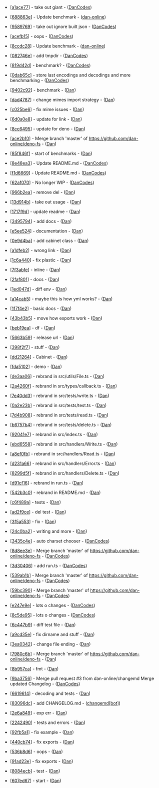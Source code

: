 

- [[a1ace77](https://github.com/dan-online/cabinet/commit/a1ace773186b9162e1988b441a8e48a774220262)] - take out giant - ([DanCodes](DanCodes))

- [[688863e](https://github.com/dan-online/cabinet/commit/688863e5fc153559b3755a8cc6e3cf43086bfe73)] - Update benchmark - ([dan-online](dan-online))

- [[9589769](https://github.com/dan-online/cabinet/commit/9589769e2677f2b8a08f086c2da86e88443b1b9d)] - take out ignore built json - ([DanCodes](DanCodes))

- [[acefb15](https://github.com/dan-online/cabinet/commit/acefb15821f747b87487592dc7df7bb5aea1a049)] - oops - ([DanCodes](DanCodes))

- [[8ccdc28](https://github.com/dan-online/cabinet/commit/8ccdc28ea94242c803089fbdbc5ebf8f960130f1)] - Update benchmark - ([dan-online](dan-online))

- [[082746e](https://github.com/dan-online/cabinet/commit/082746e74c2c56777e1c7b224a8e66fca7bdb334)] - add tmpdir - ([DanCodes](DanCodes))

- [[819d42d](https://github.com/dan-online/cabinet/commit/819d42d59f8e7ee192821a39eb557f996ce0fcaa)] - benchmark? - ([DanCodes](DanCodes))

- [[0dab65c](https://github.com/dan-online/cabinet/commit/0dab65ce173cf205436fa8a1e5c85ee3df8fb855)] - store last encodings and decodings and more benchmarking - ([DanCodes](DanCodes))

- [[9402c92](https://github.com/dan-online/cabinet/commit/9402c92c1a4f7aa9f11fa0a4048d689c1deee49a)] - benchmark - ([Dan](Dan))

- [[dad4787](https://github.com/dan-online/cabinet/commit/dad478784c940c701471b0d8cd3ab341a8a119ea)] - change mimes import strategy - ([Dan](Dan))

- [[c025be6](https://github.com/dan-online/cabinet/commit/c025be693038b1afa97bfb3491b363c7ae026788)] - fix mime issues - ([Dan](Dan))

- [[6d0a0e8](https://github.com/dan-online/cabinet/commit/6d0a0e8b064e43ad2ed01f5f35ee68bdfe3b2106)] - update for link - ([Dan](Dan))

- [[8cc6495](https://github.com/dan-online/cabinet/commit/8cc6495f8e3904f01f81480f36a33112d4668abe)] - update for deno - ([Dan](Dan))


- [[ace2b10](https://github.com/dan-online/cabinet/commit/ace2b1009ccd17d6e17ed44642c8c615f36f7f45)] - Merge branch 'master' of https://github.com/dan-online/deno-fs - ([Dan](Dan))

- [[85f846f](https://github.com/dan-online/cabinet/commit/85f846fab00f3c5e5abf64ed6b94e71576a9be31)] - start of benchmarks - ([Dan](Dan))

- [[8e48ea3](https://github.com/dan-online/cabinet/commit/8e48ea3c7951910ac85f5aca5185a95d972ad3a6)] - Update README.md - ([DanCodes](DanCodes))

- [[f1d6669](https://github.com/dan-online/cabinet/commit/f1d666931fce9278ab2492ae5140c99d17d85819)] - Update README.md - ([DanCodes](DanCodes))

- [[62af070](https://github.com/dan-online/cabinet/commit/62af070a48246642eb5c21b631d76529acbd2ee5)] - No longer WIP - ([DanCodes](DanCodes))


- [[966b2ea](https://github.com/dan-online/cabinet/commit/966b2eac020c9b967506385f6791af33a9ec238d)] - remove del - ([Dan](Dan))

- [[13d914b](https://github.com/dan-online/cabinet/commit/13d914b248c9229aa48f81e256f239eb4d4fdfc4)] - take out usage - ([Dan](Dan))

- [[1717f9d](https://github.com/dan-online/cabinet/commit/1717f9dff51f8b99be13707837e035dc9ee55254)] - update readme - ([Dan](Dan))

- [[3495794](https://github.com/dan-online/cabinet/commit/34957941f2b78e90490b2b0445f6f3d7386fb6eb)] - add docs - ([Dan](Dan))

- [[e5ee524](https://github.com/dan-online/cabinet/commit/e5ee524d85cf61cc01a3a296604430a0020141b9)] - documentation - ([Dan](Dan))

- [[0e9d4ba](https://github.com/dan-online/cabinet/commit/0e9d4bae7e016178b621e99125e1953b73fa9183)] - add cabinet class - ([Dan](Dan))

- [[a1dfeb2](https://github.com/dan-online/cabinet/commit/a1dfeb2f44f28c95083656ccefcb9a735854631e)] - wrong link - ([Dan](Dan))

- [[1c6a440](https://github.com/dan-online/cabinet/commit/1c6a440e26114ae78c1f56fc46551e1ec8f97c19)] - fix plastic - ([Dan](Dan))

- [[7f3abfe](https://github.com/dan-online/cabinet/commit/7f3abfe1448f6d7cc4627ac1fd97b296e1aee744)] - inline - ([Dan](Dan))

- [[2faf801](https://github.com/dan-online/cabinet/commit/2faf8019be0fb18faa639c5ccba96348370798d3)] - docs - ([Dan](Dan))


- [[1ed047d](https://github.com/dan-online/cabinet/commit/1ed047d9a0c39d4dd96b709a64b602b6afede549)] - diff env - ([Dan](Dan))

- [[a14cab5](https://github.com/dan-online/cabinet/commit/a14cab5072fbdebc9772d15cbcfd807d6fb49360)] - maybe this is how yml works? - ([Dan](Dan))

- [[117f4e2](https://github.com/dan-online/cabinet/commit/117f4e2145bc0d691a3266ab095ebb21c2b4a04f)] - basic docs - ([Dan](Dan))

- [[43b43b5](https://github.com/dan-online/cabinet/commit/43b43b507f3763fcc96a064ec119e04f11f1c963)] - move how exports work - ([Dan](Dan))

- [[beb19ea](https://github.com/dan-online/cabinet/commit/beb19eaa4b358547673c097fc0f89a3776c8ace2)] - df - ([Dan](Dan))

- [[5663b59](https://github.com/dan-online/cabinet/commit/5663b59f56803d6fb7f789eb518c245a346d477e)] - release url - ([Dan](Dan))

- [[398f2f7](https://github.com/dan-online/cabinet/commit/398f2f7ba267d6d96bc1573801a35341c150630f)] - stuff - ([Dan](Dan))

- [[dd21264](https://github.com/dan-online/cabinet/commit/dd21264c3547f672fe63ebfce251412c1e420b41)] - Cabinet - ([Dan](Dan))

- [[fda5102](https://github.com/dan-online/cabinet/commit/fda51029329c1243f687d41a8966970e9d9b9a2e)] - demo - ([Dan](Dan))

- [[de3aa06](https://github.com/dan-online/cabinet/commit/de3aa060cdb0c96accb403da8d05ec3252cef96c)] - rebrand in src/utils/File.ts - ([Dan](Dan))

- [[2a4260f](https://github.com/dan-online/cabinet/commit/2a4260fcebe9d5c5f6851ba6f85867731434ce02)] - rebrand in src/types/callback.ts - ([Dan](Dan))

- [[7e40dd3](https://github.com/dan-online/cabinet/commit/7e40dd387af3076206e8b55fd3ba28b99730ac0b)] - rebrand in src/tests/write.ts - ([Dan](Dan))

- [[0a2e23b](https://github.com/dan-online/cabinet/commit/0a2e23b5330809856fef66c285c490bf4c2895c9)] - rebrand in src/tests/test.ts - ([Dan](Dan))

- [[7d4b908](https://github.com/dan-online/cabinet/commit/7d4b908d7c34ab012072bd7fb75678f295828a8e)] - rebrand in src/tests/read.ts - ([Dan](Dan))

- [[b6757b4](https://github.com/dan-online/cabinet/commit/b6757b4658e1a3adbb88734e83eeeda60919723b)] - rebrand in src/tests/delete.ts - ([Dan](Dan))

- [[92041e7](https://github.com/dan-online/cabinet/commit/92041e7273c2410d2862c3b3fc1588056b731914)] - rebrand in src/index.ts - ([Dan](Dan))

- [[ebd6558](https://github.com/dan-online/cabinet/commit/ebd655876453a61ef2d3680fe23ddfc7559e4b4d)] - rebrand in src/handlers/Write.ts - ([Dan](Dan))

- [[a8ef0fb](https://github.com/dan-online/cabinet/commit/a8ef0fb023eafab013d9feb3bc661c62c40b58d3)] - rebrand in src/handlers/Read.ts - ([Dan](Dan))

- [[d231a66](https://github.com/dan-online/cabinet/commit/d231a6603650df12df845c8f12f6e51e0c2031fc)] - rebrand in src/handlers/Error.ts - ([Dan](Dan))

- [[8299d5f](https://github.com/dan-online/cabinet/commit/8299d5f5f7b674a197f1829210027fc6a74b5587)] - rebrand in src/handlers/Delete.ts - ([Dan](Dan))

- [[d91cf16](https://github.com/dan-online/cabinet/commit/d91cf16df8050f8cb61b054205bb55fb1bcd0327)] - rebrand in run.ts - ([Dan](Dan))

- [[542b3c0](https://github.com/dan-online/cabinet/commit/542b3c08b3062f3a0ed1cdbc90aef11e62a6c23a)] - rebrand in README.md - ([Dan](Dan))

- [[c6f489a](https://github.com/dan-online/cabinet/commit/c6f489a835700ed9d5ad42bf0b68debd5bc60d48)] - tests - ([Dan](Dan))

- [[ad2f9ce](https://github.com/dan-online/cabinet/commit/ad2f9ce47825b4c1444c325184571ef6ad498f20)] - del test - ([Dan](Dan))

- [[3f5a553](https://github.com/dan-online/cabinet/commit/3f5a5536b0652c12bfa5c52d57ea888809ab606d)] - fix - ([Dan](Dan))


- [[24c0ba2](https://github.com/dan-online/cabinet/commit/24c0ba20e2a0ee9bddb2fed4ea8f713ec2d1a373)] - writing and more - ([Dan](Dan))


- [[3435c4e](https://github.com/dan-online/cabinet/commit/3435c4e1eb11de7bde82581c9d81ae45055bed2a)] - auto charset chooser - ([DanCodes](DanCodes))

- [[8d8ee3e](https://github.com/dan-online/cabinet/commit/8d8ee3ef419b8279e06f1a98688ad437767a776c)] - Merge branch 'master' of https://github.com/dan-online/deno-fs - ([DanCodes](DanCodes))

- [[3d30406](https://github.com/dan-online/cabinet/commit/3d3040690584d10806172a0d2cf782fc69f0d185)] - add run.ts - ([DanCodes](DanCodes))

- [[539ab1b](https://github.com/dan-online/cabinet/commit/539ab1b556fe13c10c11a90da60ffb54d56ee036)] - Merge branch 'master' of https://github.com/dan-online/deno-fs - ([DanCodes](DanCodes))

- [[59bc390](https://github.com/dan-online/cabinet/commit/59bc390ccb82c44c0e9bfac7bb0c368954832e38)] - Merge branch 'master' of https://github.com/dan-online/deno-fs - ([DanCodes](DanCodes))

- [[e247e9e](https://github.com/dan-online/cabinet/commit/e247e9e60b5f3f304eb012ac46dfbbba27b6bc1e)] - lots o changes - ([DanCodes](DanCodes))

- [[8c5de95](https://github.com/dan-online/cabinet/commit/8c5de95f5d1d63442b4d15e3cc89a6ab681d53c3)] - lots o changes - ([DanCodes](DanCodes))


- [[6c447b9](https://github.com/dan-online/cabinet/commit/6c447b949aee6a416c64d217579b09ccef3d552b)] - diff test file - ([Dan](Dan))

- [[a9cd35e](https://github.com/dan-online/cabinet/commit/a9cd35e3c0ada9d77d6984dd7906eaffc3cd147d)] - fix dirname and stuff - ([Dan](Dan))

- [[3ea0342](https://github.com/dan-online/cabinet/commit/3ea0342738bf9d3885b78792e76f3698b088d475)] - change file ending - ([Dan](Dan))

- [[7980c6b](https://github.com/dan-online/cabinet/commit/7980c6b449b0723cf61057d5a7485633d2a84b24)] - Merge branch 'master' of https://github.com/dan-online/deno-fs - ([Dan](Dan))

- [[8b957ca](https://github.com/dan-online/cabinet/commit/8b957cae8aec26a2db62efb163f3d375089ebe6e)] - fmt - ([Dan](Dan))

- [[9ba3756](https://github.com/dan-online/cabinet/commit/9ba37564b75c8a4ce26026797c5e3d024f828c5b)] - Merge pull request #3 from dan-online/changemd  Merge updated Changelog - ([DanCodes](DanCodes))

- [[6619614](https://github.com/dan-online/cabinet/commit/661961419e299c1ac2787f7ed23eb30646d33a7c)] - decoding and tests - ([Dan](Dan))

- [[83096dc](https://github.com/dan-online/cabinet/commit/83096dc0c60c9071338f943b9dbee0a0bad715b0)] - add CHANGELOG.md - ([changemd[bot]](changemd[bot]))

- [[2e6a849](https://github.com/dan-online/cabinet/commit/2e6a849bac5a1c96406fee78de1a6c0534933671)] - exp err - ([Dan](Dan))

- [[2242490](https://github.com/dan-online/cabinet/commit/224249070ea5c07170d99ab93247c8963933c058)] - tests and errors - ([Dan](Dan))


- [[92fb5a1](https://github.com/dan-online/cabinet/commit/92fb5a11e332a0b22d85314458ec59d0f1aaced7)] - fix example - ([Dan](Dan))

- [[440cb74](https://github.com/dan-online/cabinet/commit/440cb7467999e59abcd2c8f9787ad331d1ad584e)] - fix exports - ([Dan](Dan))

- [[536b8d6](https://github.com/dan-online/cabinet/commit/536b8d6c474aeccedb221aaf97b5ed6b34330b8b)] - oops - ([Dan](Dan))

- [[91ad23e](https://github.com/dan-online/cabinet/commit/91ad23e684ed60ae544100c61424411b2cd916a7)] - fix exports - ([Dan](Dan))

- [[8084ecb](https://github.com/dan-online/cabinet/commit/8084ecb0ea554b147bcf8d3f3e6b9bdd0fc249da)] - test - ([Dan](Dan))

- [[607ed67](https://github.com/dan-online/cabinet/commit/607ed67fc3a8e7b56b2ed776c00d9be83f871479)] - start - ([Dan](Dan))